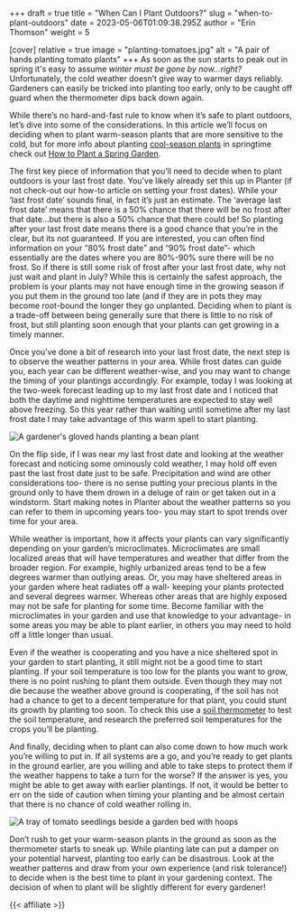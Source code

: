 +++
draft = true
title = "When Can I Plant Outdoors?"
slug = "when-to-plant-outdoors"
date = 2023-05-06T01:09:38.295Z
author = "Erin Thomson"
weight = 5

[cover]
relative = true
image = "planting-tomatoes.jpg"
alt = "A pair of hands planting tomato plants"
+++
As soon as the sun starts to peak out in spring it's easy to assume *winter must be gone by now…right?* Unfortunately, the cold weather doesn’t give way to warmer days reliably. Gardeners can easily be tricked into planting too early, only to be caught off guard when the thermometer dips back down again.

While there’s no hard-and-fast rule to know when it’s safe to plant outdoors, let’s dive into some of the considerations. In this article we’ll focus on deciding when to plant warm-season plants that are more sensitive to the cold, but for more info about planting [cool-season plants](https://blog.planter.garden/posts/cold-hardy-crops/) in springtime check out [How to Plant a Spring Garden](https://blog.planter.garden/posts/spring-garden/).

The first key piece of information that you’ll need to decide when to plant outdoors is your last frost date. You’ve likely already set this up in Planter (if not check-out our how-to article on setting your frost dates). While your ‘last frost date’ sounds final, in fact it’s just an estimate. The ‘average last frost date’ means that there is a 50% chance that there will be no frost after that date…but there is also a 50% chance that there could be! So planting after your last frost date means there is a good chance that you’re in the clear, but its not guaranteed. If you are interested, you can often find information on your “80% frost date” and “90% frost date”- which essentially are the dates where you are 80%-90% sure there will be no frost. So if there is still some risk of frost after your last frost date, why not just wait and plant in July? While this is certainly the safest approach, the problem is your plants may not have enough time in the growing season if you put them in the ground too late (and if they are in pots they may become root-bound the longer they go unplanted. Deciding when to plant is a trade-off between being generally sure that there is little to no risk of frost, but still planting soon enough that your plants can get growing in a timely manner.

Once you’ve done a bit of research into your last frost date, the next step is to observe the weather patterns in your area. While frost dates can guide you, each year can be different weather-wise, and you may want to change the timing of your plantings accordingly. For example, today I was looking at the two-week forecast leading up to my last frost date and I noticed that both the daytime and nighttime temperatures are expected to stay well above freezing. So this year rather than waiting until sometime after my last frost date I may take advantage of this warm spell to start planting.

![A gardener's gloved hands planting a bean plant](planting-beans.jpg)

On the flip side, if I was near my last frost date and looking at the weather forecast and noticing some ominously cold weather, I may hold off even past the last frost date just to be safe. Precipitation and wind are other considerations too- there is no sense putting your precious plants in the ground only to have them drown in a deluge of rain or get taken out in a windstorm. Start making notes in Planter about the weather patterns so you can refer to them in upcoming years too- you may start to spot trends over time for your area.

While weather is important, how it affects your plants can vary significantly depending on your garden’s microclimates. Microclimates are small localized areas that will have temperatures and weather that differ from the broader region. For example, highly urbanized areas tend to be a few degrees warmer than outlying areas. Or, you may have sheltered areas in your garden where heat radiates off a wall- keeping your plants protected and several degrees warmer. Whereas other areas that are highly exposed may not be safe for planting for some time. Become familiar with the microclimates in your garden and use that knowledge to your advantage- in some areas you may be able to plant earlier, in others you may need to hold off a little longer than usual.



Even if the weather is cooperating and you have a nice sheltered spot in your garden to start planting, it still might not be a good time to start planting. If your soil temperature is too low for the plants you want to grow, there is no point rushing to plant them outside. Even though they may not die because the weather above ground is cooperating, if the soil has not had a chance to get to a decent temperature for that plant, you could stunt its growth by planting too soon. To check this use a [soil thermometer](https://www.amazon.com/s?k=soil+thermometer) to test the soil temperature, and research the preferred soil temperatures for the crops you’ll be planting.



And finally, deciding when to plant can also come down to how much work you’re willing to put in. If all systems are a go, and you’re ready to get plants in the ground earlier, are you willing and able to take steps to protect them if the weather happens to take a turn for the worse? If the answer is yes, you might be able to get away with earlier plantings. If not, it would be better to err on the side of caution when timing your planting and be almost certain that there is no chance of cold weather rolling in.

![A tray of tomato seedlings beside a garden bed with hoops](tomatoes-with-hoops.jpg)

Don’t rush to get your warm-season plants in the ground as soon as the thermometer starts to sneak up. While planting late can put a damper on your potential harvest, planting too early can be disastrous. Look at the weather patterns and draw from your own experience (and risk tolerance!) to decide when is the best time to plant in your gardening context. The decision of when to plant will be slightly different for every gardener!

{{< affiliate >}}